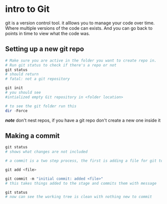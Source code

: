 

# intro to Git
git is a version control tool. it alllows you to manage your code 
over time. Where multiple versions of the code can exists. And you
can go back to points in time to view what the code was.

## Setting up a new git repo
```powershell
# Make sure you are active in the folder you want to create repo in.
# Run git status to check if there's a repo or not
git status
# should return
# fatal: not a git repository

git init
# you should see
#intialized empty Git repository in <folder location>

# to see the git folder run this
dir -Force

```

***note*** don't nest repos, if you have a git repo don't create 
a new one inside it

## Making a commit
```powershell
git status
# shows what changes are not included

# a commit is a two step process, the first is adding a file for git to keep track of

git add <file>

git commit -m "initial commit: added <file>"
# this takes things added to the stage and commits them with message

git status
# now can see the working tree is clean with nothing new to commit
```